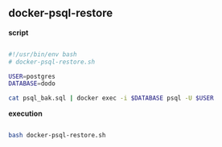 
## docker-psql-restore

**script**

```bash

#!/usr/bin/env bash
# docker-psql-restore.sh

USER=postgres
DATABASE=dodo

cat psql_bak.sql | docker exec -i $DATABASE psql -U $USER

```

**execution**

```bash

bash docker-psql-restore.sh

```
